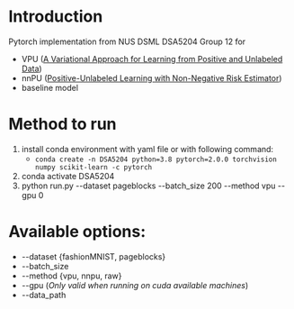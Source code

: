 # Introduction
Pytorch implementation from NUS DSML DSA5204 Group 12 for
* VPU ([A Variational Approach for Learning from Positive and Unlabeled Data][1])
* nnPU ([Positive-Unlabeled Learning with Non-Negative Risk Estimator][2])
* baseline model

# Method to run
1. install conda environment with yaml file or with following command:
	* `conda create -n DSA5204 python=3.8 pytorch=2.0.0 torchvision numpy scikit-learn -c pytorch`
2. conda activate DSA5204
3. python run.py --dataset pageblocks --batch_size 200 --method vpu --gpu 0

# Available options:
* --dataset {fashionMNIST, pageblocks}
* --batch_size
* --method {vpu, nnpu, raw}
* --gpu (*Only valid when running on cuda available machines*)
* --data_path

[1]:https://arxiv.org/abs/1906.00642
[2]:https://arxiv.org/abs/1703.00593

